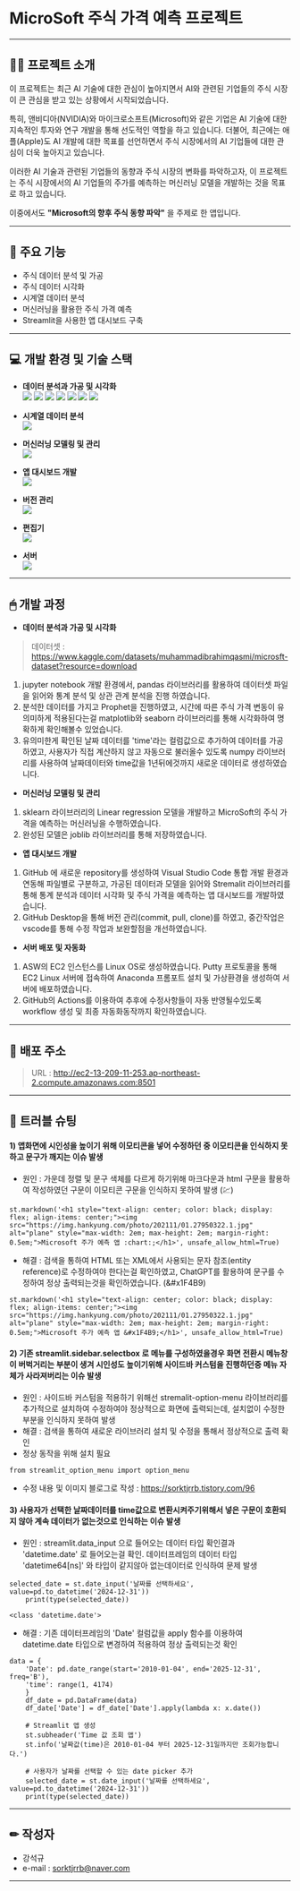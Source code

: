 # **MicroSoft 주식 가격 예측 프로젝트**

------
## 👨‍🏫 프로젝트 소개

이 프로젝트는 최근 AI 기술에 대한 관심이 높아지면서 AI와 관련된 기업들의 주식 시장이 큰 관심을 받고 있는 상황에서 시작되었습니다.

특히, 앤비디아(NVIDIA)와 마이크로소프트(Microsoft)와 같은 기업은 AI 기술에 대한 지속적인 투자와 연구 개발을 통해 선도적인 역할을 하고 있습니다. 더불어, 최근에는 애플(Apple)도 AI 개발에 대한 목표를 선언하면서 주식 시장에서의 AI 기업들에 대한 관심이 더욱 높아지고 있습니다.

이러한 AI 기술과 관련된 기업들의 동향과 주식 시장의 변화를 파악하고자, 이 프로젝트는 주식 시장에서의 AI 기업들의 주가를 예측하는 머신러닝 모델을 개발하는 것을 목표로 하고 있습니다.

이중에서도 **"Microsoft의 향후 주식 동향 파악"** 을 주제로 한 앱입니다.

------
## 📌 주요 기능

- 주식 데이터 분석 및 가공
- 주식 데이터 시각화
- 시계열 데이터 분석
- 머신러닝을 활용한 주식 가격 예측
- Streamlit을 사용한 앱 대시보드 구축

------
## 💻 개발 환경 및 기술 스택
- **데이터 분석과 가공 및 시각화**
<br><img src="https://img.shields.io/badge/anaconda-44A833?style=for-the-badge&logo=anaconda&logoColor=white">&nbsp;<img src="https://img.shields.io/badge/jupyter-F37626?style=for-the-badge&logo=jupyter&logoColor=black">&nbsp;<img src="https://img.shields.io/badge/pandas-150458?style=for-the-badge&logo=pandas&logoColor=white">&nbsp;<img src="https://img.shields.io/badge/numpy-013243?style=for-the-badge&logo=numpy&logoColor=white">&nbsp;<img src="https://img.shields.io/badge/matplotlib-50C878?style=for-the-badge&logo=matplotlib&logoColor=white">&nbsp;<img src="https://img.shields.io/badge/seaborn-50C878?style=for-the-badge&logo=seaborn&logoColor=white">&nbsp;<img src="https://img.shields.io/badge/joblib-7C3AED?style=for-the-badge&logo=joblib&logoColor=white"></br>

- **시계열 데이터 분석**
<br><img src="https://img.shields.io/badge/Prophet-E6522C?style=for-the-badge&logo=prometheus&logoColor=white">

- **머신러닝 모델링 및 관리**
<br><img src="https://img.shields.io/badge/scikitlearn-F7931E?style=for-the-badge&logo=scikitlearn&logoColor=white"></br>

- **앱 대시보드 개발**
<br><img src="https://img.shields.io/badge/streamlit-FF4B4B?style=for-the-badge&logo=streamlit&logoColor=white"></br>

- **버전 관리**
<br><img src="https://img.shields.io/badge/git-F05032?style=for-the-badge&logo=git&logoColor=white"></br>

- **편집기**
<br><img src="https://img.shields.io/badge/visualstudio-007ACC?style=for-the-badge&logo=visualstudio&logoColor=white"></br>

- **서버**
<br><img src="https://img.shields.io/badge/amazonec2-FF9900?style=for-the-badge&logo=amazonec2&logoColor=white"></br>

------
## 🖱 개발 과정
 - **데이터 분석과 가공 및 시각화**

> 데이터셋 : <https://www.kaggle.com/datasets/muhammadibrahimqasmi/microsft-dataset?resource=download>
1) jupyter notebook 개발 환경에서, pandas 라이브러리를 활용하여 데이터셋 파일을 읽어와 통계 분석 및 상관 관계 분석을 진행 하였습니다.
2) 분석한 데이터를 가지고 Prophet을 진행하였고, 시간에 따른 주식 가격 변동이 유의미하게 적용된다는걸 matplotlib와 seaborn 라이브러리를 통해 시각화하여 명확하게 확인해볼수 있었습니다.
3) 유의미한게 확인된 날짜 데이터를 'time'라는 컬럼값으로 추가하여 데이터를 가공하였고, 사용자가 직접 계산하지 않고 자동으로 불러올수 있도록 numpy 라이브러리를 사용하여 날짜데이터와 time값을 1년뒤에것까지 새로운 데이터로 생성하였습니다.

- **머신러닝 모델링 및 관리**
1) sklearn 라이브러리의 Linear regression 모델을 개발하고 MicroSoft의 주식 가격을 예측하는 머신러닝을 수행하였습니다.
2) 완성된 모델은 joblib 라이브러리를 통해 저장하였습니다.

- **앱 대시보드 개발**
1) GitHub 에 새로운 repository를 생성하여 Visual Studio Code 통합 개발 환경과 연동해 파일별로 구분하고, 가공된 데이터과 모델을 읽어와 Stremalit 라이브러리를 통해 통계 분석과 데이터 시각화 및 주식 가격을 예측하는 앱 대시보드를 개발하였습니다.
2) GitHub Desktop을 통해 버전 관리(commit, pull, clone)를 하였고, 중간작업은 vscode를 통해 수정 작업과 보완할점을 개선하였습니다.

- **서버 배포 및 자동화**
1) ASW의 EC2 인스턴스를 Linux OS로 생성하였습니다. Putty 프로토콜을 통해 EC2 Linux 서버에 접속하여 Anaconda 프롬포트 설치 및 가상환경을 생성하여 서버에 배포하였습니다.
2) GitHub의 Actions를 이용하여 추후에 수정사항들이 자동 반영될수있도록 workflow 생성 및 최종 자동화동작까지 확인하였습니다.

------
## 📄 배포 주소
> URL : <http://ec2-13-209-11-253.ap-northeast-2.compute.amazonaws.com:8501>

------
## 🧨 트러블 슈팅

#### 1) 앱화면에 시인성을 높이기 위해 이모티콘을 넣어 수정하던 중 이모티콘을 인식하지 못하고 문구가 깨지는 이슈 발생
- 원인 : 가운데 정렬 및 문구 색체를 다르게 하기위해 마크다운과 html 구문을 활용하여 작성하였던 구문이 이모티콘 구문을 인식하지 못하여 발생 (:chart:)
```
st.markdown('<h1 style="text-align: center; color: black; display: flex; align-items: center;"><img src="https://img.hankyung.com/photo/202111/01.27950322.1.jpg" alt="plane" style="max-width: 2em; max-height: 2em; margin-right: 0.5em;">Microsoft 주가 예측 앱 :chart:;</h1>', unsafe_allow_html=True)
```
- 해결 : 검색을 통하여 HTML 또는 XML에서 사용되는 문자 참조(entity reference)로 수정하여야 한다는걸 확인하였고, ChatGPT를 활용하여 문구를 수정하여 정상 출력되는것을 확인하였습니다. (&#x1F4B9)
```
st.markdown('<h1 style="text-align: center; color: black; display: flex; align-items: center;"><img src="https://img.hankyung.com/photo/202111/01.27950322.1.jpg" alt="plane" style="max-width: 2em; max-height: 2em; margin-right: 0.5em;">Microsoft 주가 예측 앱 &#x1F4B9;</h1>', unsafe_allow_html=True)
```

#### 2) 기존 streamlit.sidebar.selectbox 로 메뉴를 구성하였을경우 화면 전환시 메뉴창이 버벅거리는 부분이 생겨 시인성도 높이기위해 사이드바 커스텀을 진행하던중 메뉴 자체가 사라져버리는 이슈 발생
- 원인 : 사이드바 커스텀을 적용하기 위해선 stremalit-option-menu 라이브러리를 추가적으로 설치하여 수정하여야 정상적으로 화면에 출력되는데, 설치없이 수정한 부분을 인식하지 못하여 발생
- 해결 : 검색을 통하여 새로운 라이브러리 설치 및 수정을 통해서 정상적으로 출력 확인
- 정상 동작을 위해 설치 필요
```
from streamlit_option_menu import option_menu
```
- 수정 내용 및 이미지 블로그로 작성 : <https://sorktjrrb.tistory.com/96>

#### 3) 사용자가 선택한 날짜데이터를 time값으로 변환시켜주기위해서 넣은 구문이 호환되지 않아 계속 데이터가 없는것으로 인식하는 이슈 발생
- 원인 : streamlit.data_input 으로 들어오는 데이터 타입 확인결과 'datetime.date' 로 들어오는걸 확인. 데이터프레임의 데이터 타입 'datetime64[ns]' 와 타입이 같지않아 없는데이터로 인식하여 문제 발생
```
selected_date = st.date_input('날짜를 선택하세요', value=pd.to_datetime('2024-12-31'))
    print(type(selected_date))

<class 'datetime.date'>
```
- 해결 : 기존 데이터프레임의 'Date' 컬럼값을 apply 함수를 이용하여 datetime.date 타입으로 변경하여 적용하여 정상 출력되는것 확인
```
data = {
    'Date': pd.date_range(start='2010-01-04', end='2025-12-31', freq='B'),
    'time': range(1, 4174)
    }
    df_date = pd.DataFrame(data)
    df_date['Date'] = df_date['Date'].apply(lambda x: x.date())

    # Streamlit 앱 생성
    st.subheader('Time 값 조회 앱')
    st.info('날짜값(time)은 2010-01-04 부터 2025-12-31일까지만 조회가능합니다.')

    # 사용자가 날짜를 선택할 수 있는 date picker 추가
    selected_date = st.date_input('날짜를 선택하세요', value=pd.to_datetime('2024-12-31'))
    print(type(selected_date))
```
------
## ✏ 작성자
- 강석규
- e-mail : sorktjrrb@naver.com
------
